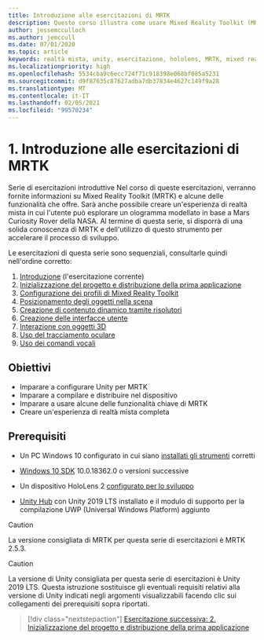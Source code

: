 ```yaml
---
title: Introduzione alle esercitazioni di MRTK
description: Questo corso illustra come usare Mixed Reality Toolkit (MRTK) per creare un'applicazione di realtà mista da zero.
author: jessemcculloch
ms.author: jemccull
ms.date: 07/01/2020
ms.topic: article
keywords: realtà mista, unity, esercitazione, hololens, MRTK, mixed reality toolkit, risolutori, tracciamento oculare, comandi vocali
ms.localizationpriority: high
ms.openlocfilehash: 5534cba9c6ecc724f71c918398e068bf085a5231
ms.sourcegitcommit: d9f87635c87627adba7db37834e4627c149f9a28
ms.translationtype: MT
ms.contentlocale: it-IT
ms.lasthandoff: 02/05/2021
ms.locfileid: "99570234"
---
```

# <a name="1-introduction-to-the-mrtk-tutorials"></a>1. Introduzione alle esercitazioni di MRTK

Serie di esercitazioni introduttive Nel corso di queste esercitazioni, verranno fornite informazioni su Mixed Reality Toolkit (MRTK) e alcune delle funzionalità che offre. Sarà anche possibile creare un'esperienza di realtà mista in cui l'utente può esplorare un ologramma modellato in base a Mars Curiosity Rover della NASA. Al termine di questa serie, si disporrà di una solida conoscenza di MRTK e dell'utilizzo di questo strumento per accelerare il processo di sviluppo.

Le esercitazioni di questa serie sono sequenziali, consultarle quindi nell'ordine corretto:

1. [Introduzione](mr-learning-base-01.md) (l'esercitazione corrente)
2. [Inizializzazione del progetto e distribuzione della prima applicazione](mr-learning-base-02.md)
3. [Configurazione dei profili di Mixed Reality Toolkit](mr-learning-base-03.md)
4. [Posizionamento degli oggetti nella scena](mr-learning-base-04.md)
5. [Creazione di contenuto dinamico tramite risolutori](mr-learning-base-05.md)
6. [Creazione delle interfacce utente](mr-learning-base-06.md)
7. [Interazione con oggetti 3D](mr-learning-base-07.md)
8. [Uso del tracciamento oculare](mr-learning-base-08.md)
9. [Uso dei comandi vocali](mr-learning-base-09.md)

## <a name="objectives"></a>Obiettivi

* Imparare a configurare Unity per MRTK
* Imparare a compilare e distribuire nel dispositivo
* Imparare a usare alcune delle funzionalità chiave di MRTK
* Creare un'esperienza di realtà mista completa

## <a name="prerequisites"></a>Prerequisiti

* Un PC Windows 10 configurato in cui siano [installati gli strumenti](../../install-the-tools.md) corretti
* [Windows 10 SDK](https://developer.microsoft.com/windows/downloads/windows-10-sdk/) 10.0.18362.0 o versioni successive
* Un dispositivo HoloLens 2 [configurato per lo sviluppo](../../platform-capabilities-and-apis/using-visual-studio.md#enabling-developer-mode)

* <a href="https://docs.unity3d.com/Manual/GettingStartedInstallingHub.html" target="_blank">Unity Hub</a> con Unity 2019 LTS installato e il modulo di supporto per la compilazione UWP (Universal Windows Platform) aggiunto

> [!CAUTION]
> La versione consigliata di MRTK per questa serie di esercitazioni è MRTK 2.5.3.

> [!CAUTION]
> La versione di Unity consigliata per questa serie di esercitazioni è Unity 2019 LTS. Questa istruzione sostituisce gli eventuali requisiti relativi alla versione di Unity indicati negli argomenti visualizzabili facendo clic sui collegamenti dei prerequisiti sopra riportati.

> [!div class="nextstepaction"]
> [Esercitazione successiva: 2. Inizializzazione del progetto e distribuzione della prima applicazione](mr-learning-base-02.md)
